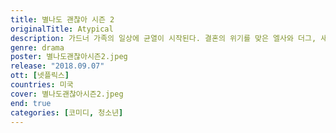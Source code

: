 ```yaml
---
title: 별나도 괜찮아 시즌 2
originalTitle: Atypical
description: 가드너 가족의 일상에 균열이 시작된다. 결혼의 위기를 맞은 엘사와 더그, 새로운 학교생활이 두려운 케이시. 설상가상, 샘은 졸업 후의 삶을 스스로 준비해야 한다.
genre: drama
poster: 별나도괜찮아시즌2.jpeg
release: "2018.09.07"
ott: [넷플릭스]
countries: 미국
cover: 별나도괜찮아시즌2.jpeg
end: true
categories: [코미디, 청소년]
---
```

